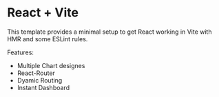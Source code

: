 # React + Vite

This template provides a minimal setup to get React working in Vite with HMR and some ESLint rules.

Features:
<ul>
  <li>  Multiple Chart designes 
</li>
  <li>  React-Router
</li>
  <li>  Dyamic Routing
</li>
  <li>  Instant Dashboard
</li>
</ul>

